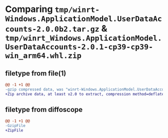 # Comparing `tmp/winrt-Windows.ApplicationModel.UserDataAccounts-2.0.0b2.tar.gz` & `tmp/winrt_Windows.ApplicationModel.UserDataAccounts-2.0.1-cp39-cp39-win_arm64.whl.zip`

## filetype from file(1)

```diff
@@ -1 +1 @@
-gzip compressed data, was "winrt-Windows.ApplicationModel.UserDataAccounts-2.0.0b2.tar", last modified: Sat Dec  2 18:20:31 2023, max compression
+Zip archive data, at least v2.0 to extract, compression method=deflate
```

## filetype from diffoscope

```diff
@@ -1 +1 @@
-GzipFile
+ZipFile
```

